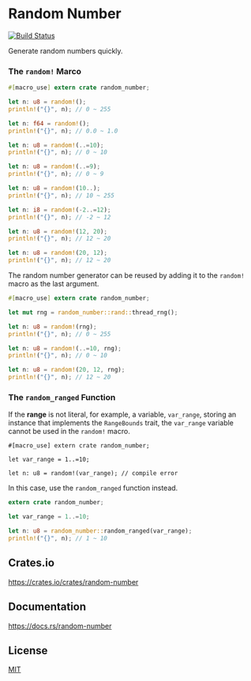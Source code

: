 Random Number
====================

[![Build Status](https://travis-ci.org/magiclen/random-number.svg?branch=master)](https://travis-ci.org/magiclen/random-number)

Generate random numbers quickly.

### The `random!` Marco

```rust
#[macro_use] extern crate random_number;

let n: u8 = random!();
println!("{}", n); // 0 ~ 255

let n: f64 = random!();
println!("{}", n); // 0.0 ~ 1.0

let n: u8 = random!(..=10);
println!("{}", n); // 0 ~ 10

let n: u8 = random!(..=9);
println!("{}", n); // 0 ~ 9

let n: u8 = random!(10..);
println!("{}", n); // 10 ~ 255

let n: i8 = random!(-2..=12);
println!("{}", n); // -2 ~ 12

let n: u8 = random!(12, 20);
println!("{}", n); // 12 ~ 20

let n: u8 = random!(20, 12);
println!("{}", n); // 12 ~ 20
```

The random number generator can be reused by adding it to the `random!` macro as the last argument.

```rust
#[macro_use] extern crate random_number;

let mut rng = random_number::rand::thread_rng();

let n: u8 = random!(rng);
println!("{}", n); // 0 ~ 255

let n: u8 = random!(..=10, rng);
println!("{}", n); // 0 ~ 10

let n: u8 = random!(20, 12, rng);
println!("{}", n); // 12 ~ 20
```

### The `random_ranged` Function

If the **range** is not literal, for example, a variable, `var_range`, storing an instance that implements the `RangeBounds` trait, the `var_range` variable cannot be used in the `random!` macro.

```rust,ignore
#[macro_use] extern crate random_number;

let var_range = 1..=10;

let n: u8 = random!(var_range); // compile error
```

In this case, use the `random_ranged` function instead.

```rust
extern crate random_number;

let var_range = 1..=10;

let n: u8 = random_number::random_ranged(var_range);
println!("{}", n); // 1 ~ 10
```

## Crates.io

https://crates.io/crates/random-number

## Documentation

https://docs.rs/random-number

## License

[MIT](LICENSE)
